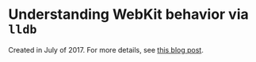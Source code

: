 # Understanding WebKit behavior via `lldb`

Created in July of 2017. For more details, see [this blog post](http://blog.persistent.info/2017/07/understanding-webkit-behavior-lldb.html).
